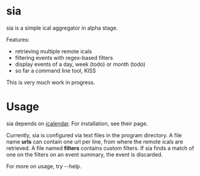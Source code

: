 sia
===

sia is a simple ical aggregator in alpha stage.

Features:

- retrieving multiple remote icals
- filtering events with regex-based filters
- display events of a day, week (todo) or month (todo)
- so far a command line tool, KISS

This is very much work in progress.


Usage
===

sia depends on [icalendar](https://pypi.python.org/pypi/icalendar). For installation, see their page.

Currently, sia is configured via text files in the program directory. A file name __urls__ can contain one url per line, from where the remote icals are retrieved. A file named __filters__ contains custom filters. If sia finds a match of one on the filters on an event summary, the event is discarded.

For more on usage, try --help.

